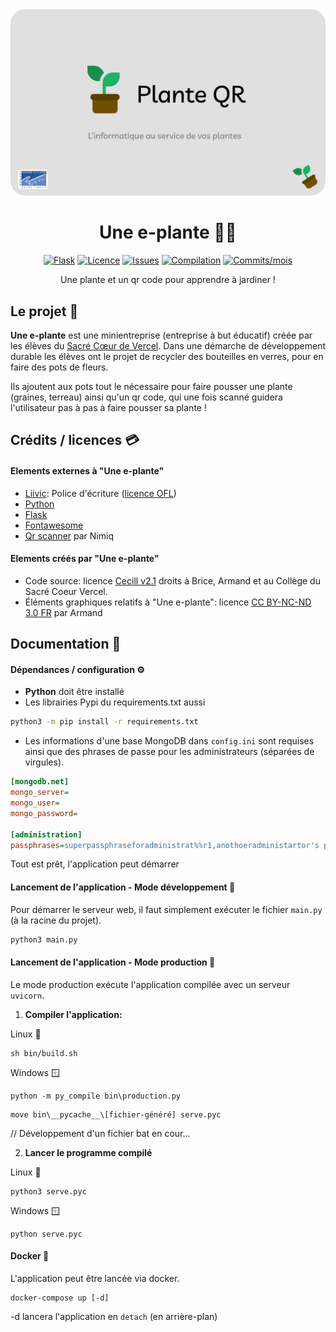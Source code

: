 
<div style="text-align: center">

<img alt="Une e-plante bannière" src="https://raw.githubusercontent.com/minientreprise-scv/app/main/static/assets/charte/banniere.png" width="800">

# Une e-plante 🌷📲
[![Flask](https://img.shields.io/pypi/wheel/flask?label=Flask&style=for-the-badge)](https://img.shields.io/pypi/wheel/flask?label=Flask&style=for-the-badge)
[![Licence](https://img.shields.io/badge/Licence-CeCill%20v2.1-red?style=for-the-badge)](https://github.com/minientreprise-scv/app/blob/main/LICENSE)
[![Issues](https://shields.io/github/issues/minientreprise-scv/app?display_name=tag&style=for-the-badge)](https://github.com/minientreprise-scv/app/issues)
[![Compilation](https://shields.io/github/actions/workflow/status/minientreprise-scv/app/python-app.yml?display_name=tag&style=for-the-badge)](https://github.com/minientreprise-scv/app/issues)
[![Commits/mois](https://shields.io/github/commit-activity/m/minientreprise-scv/app?display_name=tag&style=for-the-badge)](https://github.com/minientreprise-scv/app/issues)

Une plante et un qr code pour apprendre à jardiner !

</div>

## Le projet 📢


**Une e-plante** est une minientreprise (entreprise à but éducatif) créée par les élèves du [Sacré Cœur de Vercel](https://sacrecoeurvercel.com). 
Dans une démarche de développement durable les élèves ont le projet de recycler des bouteilles en verres, pour en faire des pots de fleurs.

Ils ajoutent aux pots tout le nécessaire pour faire pousser une plante (graines, terreau) ainsi qu'un qr code, qui une fois scanné guidera l'utilisateur pas à pas à faire pousser sa plante !

## Crédits / licences 💳

#### Elements externes à "Une e-plante"
- [Liivic](https://fonts.google.com/specimen/Livvic): Police d'écriture ([licence OFL](https://github.com/minientreprise-scv/app/blob/main/assets/charte/police/OFL.txt))
- [Python](https://www.python.org)
- [Flask](https://flask.palletsprojects.com/en/2.2.x)
- [Fontawesome](https://fontawesome.com)
- [Qr scanner](https://github.com/nimiq/qr-scanner) par Nimiq

#### Elements créés par "Une e-plante"

- Code source: licence [Cecill v2.1](https://github.com/minientreprise-scv/app/blob/main/LICENSE) droits à Brice, Armand et au Collège du Sacré Coeur Vercel.
- Éléments graphiques relatifs à "Une e-plante": licence [CC BY-NC-ND 3.0 FR](https://creativecommons.org/licenses/by-nc-nd/3.0/fr/) par Armand

## Documentation 📘

#### Dépendances / configuration ⚙️

- **Python** doit être installé 
- Les librairies Pypi du requirements.txt aussi
```bash
python3 -m pip install -r requirements.txt 
```
- Les informations d'une base MongoDB dans `config.ini` sont requises ainsi que des phrases de passe pour les administrateurs (séparées de virgules).
```ini
[mongodb.net]
mongo_server=
mongo_user=
mongo_password=

[administration]
passphrases=superpassphraseforadministrat%%r1,anothoeradministartor's p4ssphr4se
```

Tout est prêt, l'application peut démarrer



#### Lancement de l'application - Mode développement 🚧

Pour démarrer le serveur web, il faut simplement exécuter le fichier `main.py` (à la racine du projet).

```bash
python3 main.py
```



#### Lancement de l'application - Mode production 🚦

Le mode production exécute l'application compilée avec un serveur `uvicorn`.

1. **Compiler l'application:**

Linux 🐧
```shell
sh bin/build.sh
```
Windows 🪟
```shell
python -m py_compile bin\production.py
```

```shell
move bin\__pycache__\[fichier-généré] serve.pyc
```

// Développement d'un fichier bat en cour...

[//]: # (ou)

[//]: # ()
[//]: # (```)

[//]: # (bin/build.bat)

[//]: # (```)

2. **Lancer le programme compilé**

Linux 🐧
```shell
python3 serve.pyc
```
Windows 🪟
```shell
python serve.pyc
```

#### Docker 🐳

L'application peut être lancée via docker.


```shell
docker-compose up [-d]
```
-d lancera l'application en `detach` (en arrière-plan)

